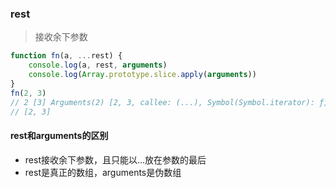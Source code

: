 ### rest

> 接收余下参数

```js
function fn(a, ...rest) {
    console.log(a, rest, arguments)
    console.log(Array.prototype.slice.apply(arguments))
}
fn(2, 3)
// 2 [3] Arguments(2) [2, 3, callee: (...), Symbol(Symbol.iterator): ƒ]
// [2, 3]
```

#### rest和arguments的区别

* rest接收余下参数，且只能以...放在参数的最后
* rest是真正的数组，arguments是伪数组



